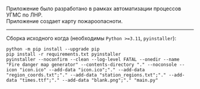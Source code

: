 Приложение было разработано в рамках автоматизации процессов УГМС по ЛНР.  
Приложение создает карту пожароопасноти.

---
Сборка исходного когда (необходимы `Python >=3.11`, `pyinstaller`):
```
python -m pip install --upgrade pip
pip install -r requirements.txt pyinstaller
pyinstaller --noconfirm --clean --log-level FATAL --onedir --name "Fire danger map generator" --contents-directory "." --noconsole --icon "icon.ico" --add-data "icon.ico";"." --add-data "region_coords.txt";"." --add-data "station_regions.txt";"." --add-data "times.ttf";"." --add-data "blank.png";"." "main.py"
```

